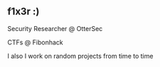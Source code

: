 ## f1x3r :)

Security Researcher @ OtterSec

CTFs @ Fibonhack

I also I work on random projects from time to time
